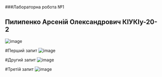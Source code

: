 ###Лабораторна робота №1
 ## Пилипенко Арсеній Олександрович КІУКІу-20-2

![image](https://user-images.githubusercontent.com/43606985/166812132-14930272-9bf2-43e8-96fe-ee38a31f2bd7.png)


#Перший запит
![image](https://user-images.githubusercontent.com/43606985/166812633-8fc8ad36-56c3-4035-91ed-d1273cfc66ed.png)

#Другий запит
![image](https://user-images.githubusercontent.com/43606985/166812852-97eb22ce-6155-4dfc-b4d5-4f8566cdceae.png)

#Третій запит
![image](https://user-images.githubusercontent.com/43606985/166812936-c5da713f-4c4b-4774-a6bd-63e5cf47b003.png)


